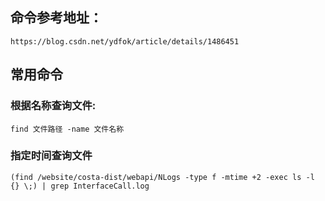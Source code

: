 ## 命令参考地址：  
```
https://blog.csdn.net/ydfok/article/details/1486451
```

## 常用命令
### 根据名称查询文件:  
```
find 文件路径 -name 文件名称
```

### 指定时间查询文件 
 
```
(find /website/costa-dist/webapi/NLogs -type f -mtime +2 -exec ls -l {} \;) | grep InterfaceCall.log
```
###